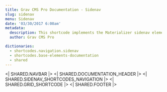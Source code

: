 ```yaml
---
title: Grav CMS Pro Documentation - Sidenav
slug: sidenav
menu: Sidenav
date: '03/30/2017 6:00am'
metadata:
  description: This shortcode implements the Materializer sidenav element
  author: Grav CMS Pro

dictionaries:
  - shortcodes.navigation.sidenav
  - shortcodes.base-elements-documentation
  - shared
---
```


<| SHARED.NAVBAR |>
<| SHARED.DOCUMENTATION_HEADER |>
<| SHARED.SIDENAV_SHORTCODES_NAVIGATION |>
<| SHARED.GRID_SHORTCODE |>
<| SHARED.FOOTER |>
